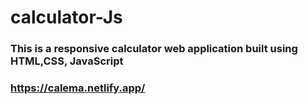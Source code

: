 # calculator-Js

### This is a responsive calculator web application built using HTML,CSS, JavaScript

### https://calema.netlify.app/
